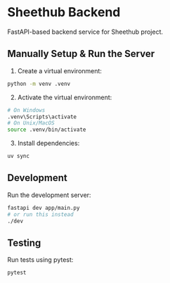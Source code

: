 # Sheethub Backend

FastAPI-based backend service for Sheethub project.

## Manually Setup & Run the Server

1. Create a virtual environment:

```bash
python -m venv .venv
```

2. Activate the virtual environment:

```bash
# On Windows
.venv\Scripts\activate
# On Unix/MacOS
source .venv/bin/activate
```

3. Install dependencies:

```bash
uv sync
```

## Development

Run the development server:

```bash
fastapi dev app/main.py
# or run this instead
./dev
```

## Testing

Run tests using pytest:

```bash
pytest
```
